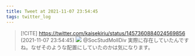 ```yaml
---
title: Tweet at 2021-11-07 23:54:45
tags: twitter_log
---
```


> [!CITE] https://twitter.com/kaisekiriu/status/1457360884024569856 (2021-11-07 23:54:45)
> ![](https://twitter.com/kaisekiriu/status/1457360884024569856)
> @SocStudMollDiv 実際に存在していたんですね。なぜそのような配置にしていたのかは気になります。
